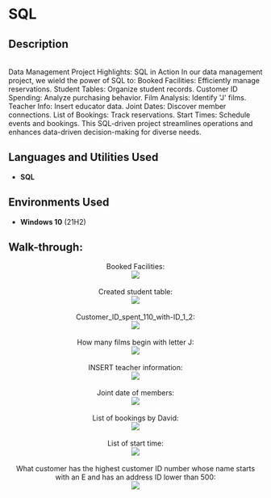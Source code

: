 <h1>SQL</h1>

 

<h2>Description</h2>
<br />
Data Management Project Highlights: SQL in Action
In our data management project, we wield the power of SQL to:
Booked Facilities: Efficiently manage reservations.
Student Tables: Organize student records.
Customer ID Spending: Analyze purchasing behavior.
Film Analysis: Identify 'J' films.
Teacher Info: Insert educator data.
Joint Dates: Discover member connections.
List of Bookings: Track reservations.
Start Times: Schedule events and bookings.
This SQL-driven project streamlines operations and enhances data-driven decision-making for diverse needs.

<br />



<h2>Languages and Utilities Used</h2>

- <b>SQL</b> 
  

<h2>Environments Used </h2>

- <b>Windows 10</b> (21H2)

<h2>Walk-through:</h2>

<p align="center">
Booked Facilities: <br/>
<img src="https://github.com/Vlad774/SQL-test/blob/main/Booked_facilities.png"/>
<br />
<br />
Created student table:  <br/>
<img src="https://github.com/Vlad774/SQL-test/blob/main/Created%20student%20table.png"/>
<br />
<br />
Customer_ID_spent_110_with-ID_1_2: <br/>
<img src="https://github.com/Vlad774/SQL-test/blob/main/Customer_ID_spent_110_with-ID_1_2.png"/>
<br />
<br />
How many films begin with letter J:  <br/>
<img src="https://github.com/Vlad774/SQL-test/blob/main/How%20many%20films%20begin%20with%20letter%20J.png"/>
<br />
<br />
INSERT teacher information:  <br/>
<img src="https://github.com/Vlad774/SQL-test/blob/main/INSERT%20teacher%20information.png"/>
<br />
<br />
Joint date of members:  <br/>
<img src="https://github.com/Vlad774/SQL-test/blob/main/Joint%20date%20of%20members.png"/>
<br />
<br />
List of bookings by David:  <br/>
<img src="https://github.com/Vlad774/SQL-test/blob/main/List%20of%20bookings%20by%20David.png"/>
<br />
<br />
List of start time:  <br/>
<img src="https://github.com/Vlad774/SQL-test/blob/main/List%20of%20start%20time.png"/>
<br />
<br />
What customer has the highest customer ID number whose name starts with an E and has an address ID lower than 500:  <br/>
<img src="https://github.com/Vlad774/SQL-test/blob/main/Whatcustomer%20has%20the%20highest%20customer%20ID%20number%20whose%20name%20starts%20with%20an%20E%20and%20has%20an%20address%20ID%20lower%20than%20500.png"/>
</p>

<!--
 ```diff
- text in red
+ text in green
! text in orange
# text in gray
@@ text in purple (and bold)@@
```
--!>

